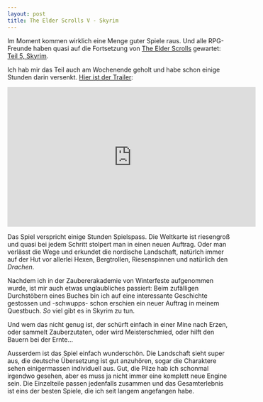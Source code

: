 ```yaml
---
layout: post
title: The Elder Scrolls V - Skyrim
---
```

Im Moment kommen wirklich eine Menge guter Spiele raus. Und alle RPG-Freunde haben quasi auf die Fortsetzung von [The Elder Scrolls][0] gewartet: [Teil 5, Skyrim][1].

Ich hab mir das Teil auch am Wochenende geholt und habe schon einige Stunden darin versenkt. [Hier ist der Trailer][2]:

<iframe width="560" height="315" src="http://www.youtube.com/embed/isT0dLqd3vs" frameborder="0" allowfullscreen></iframe>

Das Spiel verspricht einige Stunden Spielspass. Die Weltkarte ist riesengroß und quasi bei jedem Schritt stolpert man in einen neuen Auftrag. Oder man verlässt die Wege und erkundet die nordische Landschaft, natürlch immer auf der Hut vor allerlei Hexen, Bergtrollen, Riesenspinnen und natürlich den *Drachen*.

Nachdem ich in der Zaubererakademie von Winterfeste aufgenommen wurde, ist mir auch etwas unglaubliches passiert: Beim zufälligen Durchstöbern eines Buches bin ich auf eine interessante Geschichte gestossen und -schwupps- schon erschien ein neuer Auftrag in meinem Questbuch. *So* viel gibt es in Skyrim zu tun.

Und wem das nicht genug ist, der schürft einfach in einer Mine nach Erzen, oder sammelt Zauberzutaten, oder wird Meisterschmied, oder hilft den Bauern bei der Ernte...

Ausserdem ist das Spiel einfach wunderschön. Die Landschaft sieht super aus, die deutsche Übersetzung ist gut anzuhören, sogar die Charaktere sehen einigermassen individuell aus. Gut, die Pilze hab ich schonmal irgendwo gesehen, aber es muss ja nicht immer eine komplett neue Engine sein. Die Einzelteile passen jedenfalls zusammen und das Gesamterlebnis ist eins der besten Spiele, die ich seit langem angefangen habe.

[0]: http://de.wikipedia.org/wiki/The_Elder_Scrolls
[1]: http://www.elderscrolls.com/skyrim/
[2]: http://www.youtube.com/watch?v=isT0dLqd3vs
